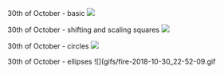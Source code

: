30th of October - basic
![](gifs/fire-2018-10-30_21-18-18.gif)

30th of October - shifting and scaling squares
![](gifs/fire-2018-10-30_22-19-54.gif)

30th of October - circles
![](gifs/fire-2018-10-30_22-42-05.gif)

30th of October - ellipses
![](gifs/fire-2018-10-30_22-52-09.gif
